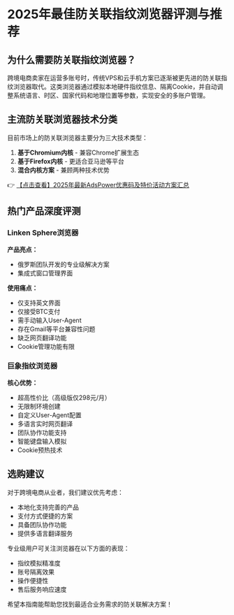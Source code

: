 # 2025年最佳防关联指纹浏览器评测与推荐

## 为什么需要防关联指纹浏览器？

跨境电商卖家在运营多账号时，传统VPS和云手机方案已逐渐被更先进的防关联指纹浏览器取代。这类浏览器通过模拟本地硬件指纹信息、隔离Cookie，并自动调整系统语言、时区、国家代码和地理位置等参数，实现安全的多账户管理。

## 主流防关联浏览器技术分类

目前市场上的防关联浏览器主要分为三大技术类型：

1. **基于Chromium内核** - 兼容Chrome扩展生态
2. **基于Firefox内核** - 更适合亚马逊等平台
3. **混合内核方案** - 兼顾两种技术优势

👉 [【点击查看】2025年最新AdsPower优惠码及特价活动方案汇总](https://bit.ly/adspower_free)

## 热门产品深度评测

### Linken Sphere浏览器

**产品亮点：**
- 俄罗斯团队开发的专业级解决方案
- 集成式窗口管理界面

**使用痛点：**
- 仅支持英文界面
- 仅接受BTC支付
- 需手动输入User-Agent
- 存在Gmail等平台兼容性问题
- 缺乏网页翻译功能
- Cookie管理功能有限

### 巨象指纹浏览器

**核心优势：**
- 超高性价比（高级版仅298元/月）
- 无限制环境创建
- 自定义User-Agent配置
- 多语言实时网页翻译
- 团队协作功能支持
- 智能键盘输入模拟
- Cookie预热技术

## 选购建议

对于跨境电商从业者，我们建议优先考虑：
- 本地化支持完善的产品
- 支付方式便捷的方案
- 具备团队协作功能
- 提供多语言翻译服务

专业级用户可关注浏览器在以下方面的表现：
- 指纹模拟精准度
- 账号隔离效果
- 操作便捷性
- 售后服务响应速度

希望本指南能帮助您找到最适合业务需求的防关联解决方案！